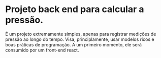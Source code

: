 # Projeto back end para calcular a pressão.

É um projeto extremamente simples, apenas para registrar medições de pressão ao longo do tempo. Visa, principlamente, usar modelos ricos e boas práticas de programação. A um primeiro momento, ele será consumido por um front-end react.